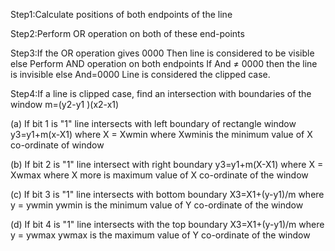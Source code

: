 Step1:Calculate positions of both endpoints of the line

Step2:Perform OR operation on both of these end-points

Step3:If the OR operation gives 0000
       Then
                line is considered to be visible
       else
          Perform AND operation on both endpoints
      If And ≠ 0000
          then the line is invisible
        else
      And=0000
    Line is considered the clipped case.

Step4:If a line is clipped case, find an intersection with boundaries of the window
                m=(y2-y1 )(x2-x1)

(a) If bit 1 is "1" line intersects with left boundary of rectangle window
                y3=y1+m(x-X1)
                where X = Xwmin
                where Xwminis the minimum value of X co-ordinate of window

(b) If bit 2 is "1" line intersect with right boundary
                y3=y1+m(X-X1)
                where X = Xwmax
                where X more is maximum value of X co-ordinate of the window

(c) If bit 3 is "1" line intersects with bottom boundary
                X3=X1+(y-y1)/m
                      where y = ywmin
                ywmin is the minimum value of Y co-ordinate of the window

(d) If bit 4 is "1" line intersects with the top boundary
                X3=X1+(y-y1)/m
                      where y = ywmax
                ywmax is the maximum value of Y co-ordinate of the window
